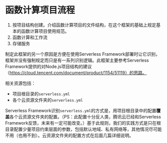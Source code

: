 # 函数计算项目流程

1. 按项目结构创建。介绍函数计算项目的文件结构，在这个框架的基础上规定基本的函数计算项目使用规范。
2. 函数计算和工作流
3. 存储服务

[//]: #(暂存。)

制定此框架的另一个原因是方便在使用Serverless Framework部署时让它识别，框架并没有强制规定而只是有一系列识别逻辑。此框架主要参考Serverless Framework提供的对Node.js项目结构的建议（https://cloud.tencent.com/document/product/1154/51119）的思路。


[//]: #(暂存，配置文件。)

相关资源包括：

- 项目根目录的`serverless.yml`
- 各个云资源文件夹的`serverless.yml`

Serverless Framework识别`serverless.yml`的方式是，用项目根目录中的配置**覆盖**各个云资源文件夹的配置。（PS：此配置十分反人类，腾讯云已经和Serverless Framework反馈，未来有一定可能改变。）基于此规则，我们的实践方式是只在根目录配置少量项目约束层面的参数，包括默认地域、私有网络等，其他情况尽可能不用（也用不到）。云资源文件夹的配置方式在后面几篇详细说明。